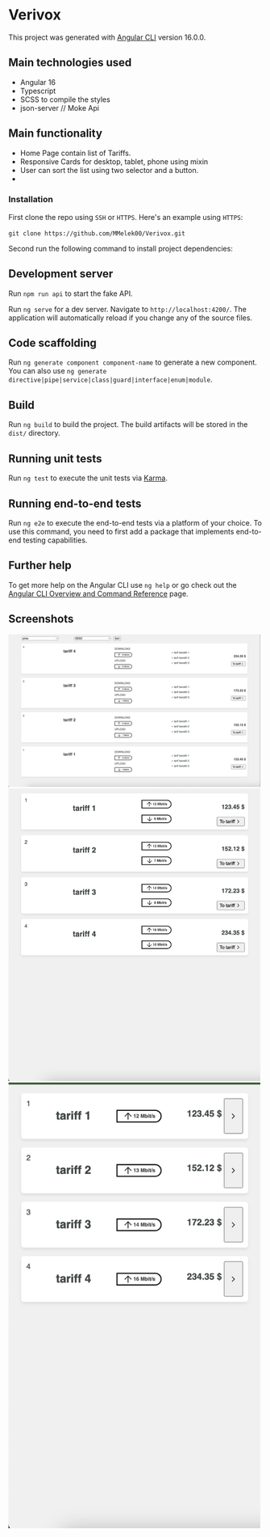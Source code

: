 # Verivox

This project was generated with [Angular CLI](https://github.com/angular/angular-cli) version 16.0.0.

## Main technologies used

- Angular 16
- Typescript
- SCSS to compile the styles
- json-server // Moke Api

## Main functionality

- Home Page contain list of Tariffs.
- Responsive Cards for desktop, tablet, phone using mixin
- User can sort the list using two selector and a button.
-

### Installation

First clone the repo using `SSH` or `HTTPS`.
Here's an example using `HTTPS`:

`git clone https://github.com/MMelek00/Verivox.git`

Second run the following command to install project dependencies:

## Development server

Run `npm run api` to start the fake API.

Run `ng serve` for a dev server. Navigate to `http://localhost:4200/`. The application will automatically reload if you change any of the source files.

## Code scaffolding

Run `ng generate component component-name` to generate a new component. You can also use `ng generate directive|pipe|service|class|guard|interface|enum|module`.

## Build

Run `ng build` to build the project. The build artifacts will be stored in the `dist/` directory.

## Running unit tests

Run `ng test` to execute the unit tests via [Karma](https://karma-runner.github.io).

## Running end-to-end tests

Run `ng e2e` to execute the end-to-end tests via a platform of your choice. To use this command, you need to first add a package that implements end-to-end testing capabilities.

## Further help

To get more help on the Angular CLI use `ng help` or go check out the [Angular CLI Overview and Command Reference](https://angular.io/cli) page.

## Screenshots

<p float="left">
  <img src="src/assets/Screenshot1.png" width="500" title="DesktopView">
  <img src="src/assets/Screenshot2.png" width="500" title="TabletView">
  <img src="src/assets/Screenshot3.png" width="500" title="PhoneView">
</p>
